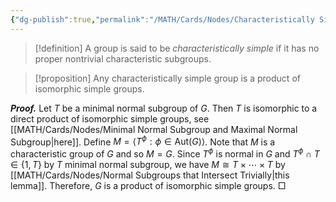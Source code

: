 ```yaml
---
{"dg-publish":true,"permalink":"/MATH/Cards/Nodes/Characteristically Simple/","dgPassFrontmatter":true}
---
```



> [!definition]
> A group is said to be *characteristically simple* if it has no proper nontrivial characteristic subgroups.

> [!proposition]
> Any characteristically simple group is a product of isomorphic simple groups.

**_Proof._**
Let $T$ be a minimal normal subgroup of $G$. Then $T$ is isomorphic to a direct product of isomorphic simple groups, see [[MATH/Cards/Nodes/Minimal Normal Subgroup and Maximal Normal Subgroup\|here]]. Define $M=\langle T^\phi:\phi\in\mathrm{Aut}(G)\rangle$. Note that $M$ is a characteristic group of $G$ and so $M=G$. Since $T^\phi$ is normal in $G$ and $T^\phi\cap T\in\left\{1,T\right\}$ by $T$ minimal normal subgroup, we have $M\cong T\times\cdots\times T$ by [[MATH/Cards/Nodes/Normal Subgroups that Intersect Trivially\|this lemma]]. Therefore, $G$ is a product of isomorphic simple groups.
□